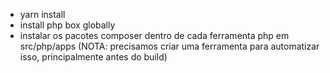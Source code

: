 - yarn install
- install php box globally
- instalar os pacotes composer dentro de cada ferramenta php em src/php/apps (NOTA: precisamos criar uma ferramenta para automatizar isso, principalmente antes do build)
